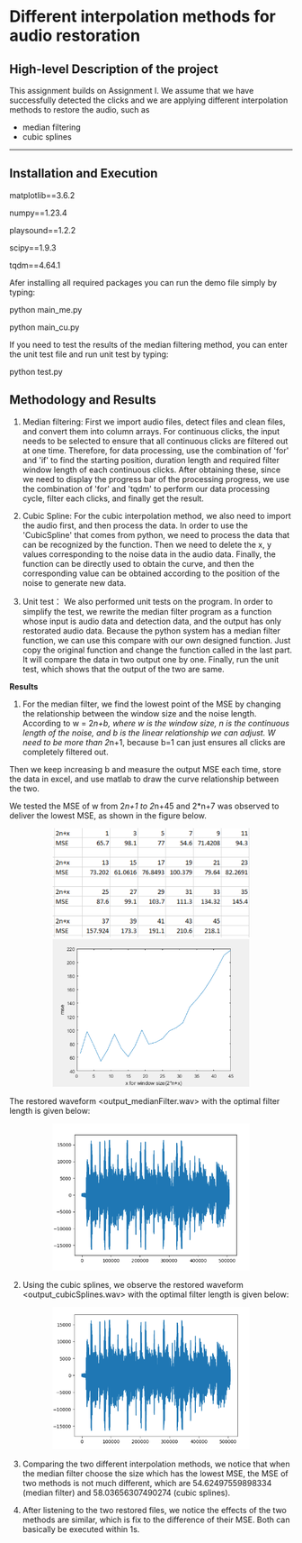 # Different interpolation methods for audio restoration

## High-level Description of the project

This assignment builds on Assignment I. We assume that we have successfully detected the clicks and we are applying different interpolation methods to restore the audio, such as 
- median filtering
- cubic splines

---

## Installation and Execution                              
matplotlib==3.6.2

numpy==1.23.4

playsound==1.2.2

scipy==1.9.3

tqdm==4.64.1

Afer installing all required packages you can run the demo file simply by typing:

python main_me.py

python main_cu.py

If you need to test the results of the median filtering method, you can enter the unit test file and run unit test by typing:

python test.py



## Methodology and Results
1. Median filtering: 
First we import audio files, detect files and clean files, and convert them into column arrays.
For continuous clicks, the input needs to be selected to ensure that all continuous clicks are filtered out at one time. Therefore, for data processing, use the combination of 'for' and 'if' to find the starting position, duration length and required filter window length of each continuous clicks.
After obtaining these, since we need to display the progress bar of the processing progress, we use the combination of 'for' and 'tqdm' to perform our data processing cycle, filter each clicks, and finally get the result.

2. Cubic Spline: 
For the cubic interpolation method, we also need to import the audio first, and then process the data. In order to use the 'CubicSpline' that comes from python, we need to process the data that can be recognized by the function. Then we need to delete the x, y values corresponding to the noise data in the audio data. Finally, the function can be directly used to obtain the curve, and then the corresponding value can be obtained according to the position of the noise to generate new data.

3. Unit test：
We also performed unit tests on the program. In order to simplify the test, we rewrite the median filter program as a function whose input is audio data and detection data, and the output has only restorated audio data. Because the python system has a median filter function, we can use this compare with our own designed function. Just copy the original function and change the function called in the last part. It will compare the data in two output one by one. Finally, run the unit test, which shows that the output of the two are same.



**Results**

1. For the median filter, we find the lowest point of the MSE by changing the relationship between the window size and the noise length. According to w = 2*n+b, where w is the window size, n is the continuous length of the noise, and b is the linear relationship we can adjust. W need to be more than 2*n+1, because b=1 can just ensures all clicks are completely filtered out. 

Then we keep increasing b and measure the output MSE each time, store the data in excel, and use matlab to draw the curve relationship between the two.

We tested the MSE of w from 2*n+1 to 2*n+45 and 2*n+7 was observed to deliver the lowest MSE, as shown in the figure below.
<div align=center>
<img src="table.png" width="350">
</div>

<div align=center>
<img src="MedianFilter_MSEvsLength.png" width="350">
</div>

The restored waveform <output_medianFilter.wav> with the optimal filter length is given below:

<div align=center>
<img src="wav1.png" width="350">
</div>

2. Using the cubic splines, we observe the restored waveform <output_cubicSplines.wav> with the optimal filter length is given below:
<div align=center>
<img src="wav2.png" width="350">
</div>

3. Comparing the two different interpolation methods, we notice that when the median filter choose the size which has the lowest MSE, the MSE of two methods is not much different, which are 54.62497559898334 (median filter) and 58.03656307490274 (cubic splines).

4. After listening to the two restored files, we notice the effects of the two methods are similar, which is fix to the difference of their MSE. Both can basically be executed within 1s.


